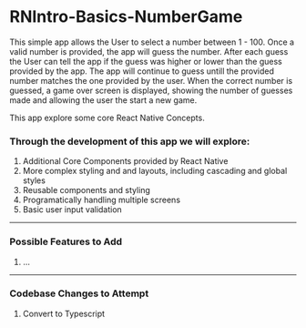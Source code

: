 ﻿# RNIntro-Basics-NumberGame

This simple app allows the User to select a number between 1 - 100. Once a valid number is provided, the app will guess the number. After each guess the User can tell the app if the guess was higher or lower than the guess provided by the app. The app will continue to guess untill the provided number matches the one provided by the user. When the correct number is guessed, a game over screen is displayed, showing the number of guesses made and allowing the user the start a new game.

This app explore some core React Native Concepts. 

### Through the development of this app we will explore:
1. Additional Core Components provided by React Native
2. More complex styling and and layouts, including cascading and global styles
3. Reusable components and styling
4. Programatically handling multiple screens
5. Basic user input validation

---
### Possible Features to Add
1. ...

---
### Codebase Changes to Attempt
1. Convert to Typescript
